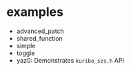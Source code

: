 # examples

- advanced_patch
- shared_function
- simple
- toggle
- yaz0:
  Demonstrates `kuribo_szs.h` API
